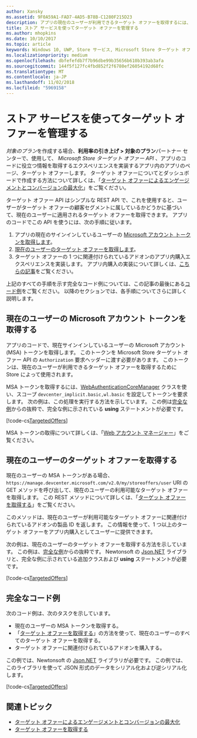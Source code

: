 ```yaml
---
author: Xansky
ms.assetid: 9F0A59A1-FAD7-4AD5-B78B-C1280F215D23
description: アプリの現在のユーザーが利用できるターゲット オファーを取得するには、Microsoft Store ターゲット オファー API を使います。
title: ストア サービスを使ってターゲット オファーを管理する
ms.author: mhopkins
ms.date: 10/10/2017
ms.topic: article
keywords: Windows 10, UWP, Store サービス, Microsoft Store ターゲット オファー API, ターゲット オファー
ms.localizationpriority: medium
ms.openlocfilehash: dbfefefdb7f7b96dbe99b35656b610b393ab3afa
ms.sourcegitcommit: 144f5f127fc4fbd852f2f6780ef26054192d68fc
ms.translationtype: MT
ms.contentlocale: ja-JP
ms.lasthandoff: 11/02/2018
ms.locfileid: "5969158"
---
```

# <a name="manage-targeted-offers-using-store-services"></a>ストア サービスを使ってターゲット オファーを管理する

*対象のプラン*を作成する場合、**利用率の引き上げ > 対象のプラン**パートナー センターで、使用して、 *Microsoft Store ターゲット オファー API* 、アプリのコードに役立つ情報を取得するエクスペリエンスを実装するアプリ内のアプリのページ、ターゲット オファーします。 ターゲット オファーについてとダッシュボードで作成する方法について詳しくは、「[ターゲット オファーによるエンゲージメントとコンバージョンの最大化](../publish/use-targeted-offers-to-maximize-engagement-and-conversions.md)」をご覧ください。

ターゲット オファー API はシンプルな REST API で、これを使用すると、ユーザーがターゲット オファーの顧客セグメントに属しているかどうかに基づいて、現在のユーザーに適用されるターゲット オファーを取得できます。 アプリのコードでこの API を使うには、次の手順に従います。

1.  アプリの現在のサインインしているユーザーの [Microsoft アカウント トークンを取得します](#obtain-a-microsoft-account-token)。
2.  [現在のユーザーのターゲット オファーを取得します](#get-targeted-offers)。
3.  ターゲット オファーの 1 つに関連付けられているアドオンのアプリ内購入エクスペリエンスを実装します。 アプリ内購入の実装について詳しくは、[こちらの記事](enable-in-app-purchases-of-apps-and-add-ons.md)をご覧ください。

上記のすべての手順を示す完全なコード例については、この記事の最後にある[コード例](#code-example)をご覧ください。 以降のセクションでは、各手順についてさらに詳しく説明します。

<span id="obtain-a-microsoft-account-token" />

## <a name="get-a-microsoft-account-token-for-the-current-user"></a>現在のユーザーの Microsoft アカウント トークンを取得する

アプリのコードで、現在サインインしているユーザーの Microsoft アカウント (MSA) トークンを取得します。 このトークンを Microsoft Store ターゲット オファー API の ```Authorization``` 要求ヘッダーに渡す必要があります。 このトークンは、現在のユーザーが利用できるターゲット オファーを取得するために Store によって使用されます。

MSA トークンを取得するには、[WebAuthenticationCoreManager](https://docs.microsoft.com/uwp/api/windows.security.authentication.web.core.webauthenticationcoremanager) クラスを使い、スコープ ```devcenter_implicit.basic,wl.basic``` を設定してトークンを要求します。 次の例は、この処理を実行する方法を示しています。 この例は[完全な例](#code-example)からの抜粋で、完全な例に示されている **using** ステートメントが必要です。

[!code-cs[TargetedOffers](./code/StoreServicesExamples_TargetedOffers/cs/TargetedOffers.cs#GetMSAToken)]

MSA トークンの取得について詳しくは、「[Web アカウント マネージャー](../security/web-account-manager.md)」をご覧ください。

<span id="get-targeted-offers" />

## <a name="get-the-targeted-offers-for-the-current-user"></a>現在のユーザーのターゲット オファーを取得する

現在のユーザーの MSA トークンがある場合、```https://manage.devcenter.microsoft.com/v2.0/my/storeoffers/user``` URI の GET メソッドを呼び出して、現在のユーザーの利用可能なターゲット オファーを取得します。 この REST メソッドについて詳しくは、「[ターゲット オファーを取得する](get-targeted-offers.md)」をご覧ください。

このメソッドは、現在のユーザーが利用可能なターゲット オファーに関連付けられているアドオンの製品 ID を返します。 この情報を使って、1 つ以上のターゲット オファーをアプリ内購入としてユーザーに提供できます。

次の例は、現在のユーザーのターゲット オファーを取得する方法を示しています。 この例は、[完全な例](#code-example)からの抜粋です。 Newtonsoft の [Json.NET](http://www.newtonsoft.com/json) ライブラリと、完全な例に示されている追加クラスおよび **using** ステートメントが必要です。

[!code-cs[TargetedOffers](./code/StoreServicesExamples_TargetedOffers/cs/TargetedOffers.cs#GetTargetedOffers)]

<span id="code-example" />

## <a name="complete-code-example"></a>完全なコード例

次のコード例は、次のタスクを示しています。

* 現在のユーザーの MSA トークンを取得する。
* 「[ターゲット オファーを取得する](get-targeted-offers.md)」の方法を使って、現在のユーザーのすべてのターゲット オファーを取得する。
* ターゲット オファーに関連付けられているアドオンを購入する。

この例では、Newtonsoft の [Json.NET](http://www.newtonsoft.com/json) ライブラリが必要です。 この例では、このライブラリを使って JSON 形式のデータをシリアル化および逆シリアル化します。

[!code-cs[TargetedOffers](./code/StoreServicesExamples_TargetedOffers/cs/TargetedOffers.cs#GetTargetedOffersSample)]

## <a name="related-topics"></a>関連トピック

* [ターゲット オファーによるエンゲージメントとコンバージョンの最大化](../publish/use-targeted-offers-to-maximize-engagement-and-conversions.md)
* [ターゲット オファーを取得する](get-targeted-offers.md)
